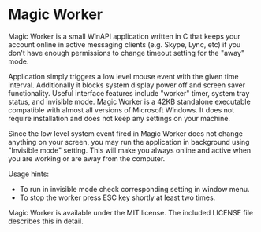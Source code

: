 Magic Worker
===========

Magic Worker is a small WinAPI application written in C that keeps
your account online in active messaging clients (e.g. Skype, Lync,
etc) if you don't have enough permissions to change timeout setting
for the "away" mode.

Application simply triggers a low level mouse event with the given
time interval. Additionally it blocks system display power off and
screen saver functionality. Useful interface features include
"worker" timer, system tray status, and invisible mode. Magic Worker
is a 42KB standalone executable compatible with almost all versions
of Microsoft Windows. It does not require installation and does not
keep any settings on your machine.

Since the low level system event fired in Magic Worker does not
change anything on your screen, you may run the application in
background using "Invisible mode" setting. This will make you always
online and active when you are working or are away from the computer.

Usage hints:
- To run in invisible mode check corresponding setting in window menu.
- To stop the worker press ESC key shortly at least two times.

Magic Worker is available under the MIT license. The included LICENSE
file describes this in detail.
